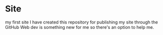 # Site
my first site
I have created this repository for publishing my site through the GitHub
Web dev is something new for me so there's an option to help me.
